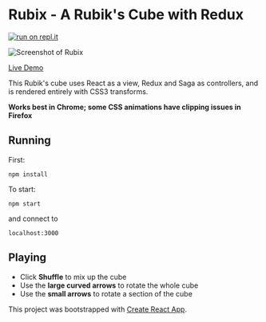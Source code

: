 # Rubix - A Rubik's Cube with Redux
[![run on repl.it](http://repl.it/badge/github/Zacqary/rubix)](https://repl.it/github/Zacqary/rubix)

![Screenshot of Rubix](screenshot.png)

[Live Demo](https://zacqary.github.io/rubix)

This Rubik's cube uses React as a view, Redux and Saga as controllers, and is rendered entirely with CSS3 transforms.

**Works best in Chrome; some CSS animations have clipping issues in Firefox**

## Running
First:
```
npm install
```
To start:
```
npm start
```
and connect to
```
localhost:3000
```

## Playing
- Click **Shuffle** to mix up the cube
- Use the **large curved arrows** to rotate the whole cube
- Use the **small arrows** to rotate a section of the cube

This project was bootstrapped with [Create React App](https://github.com/facebookincubator/create-react-app).

